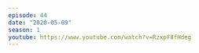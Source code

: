 ```yaml
---
episode: 44
date: "2020-05-09"
season: 1
youtube: https://www.youtube.com/watch?v=RzxpF8fHdeg
---
```

